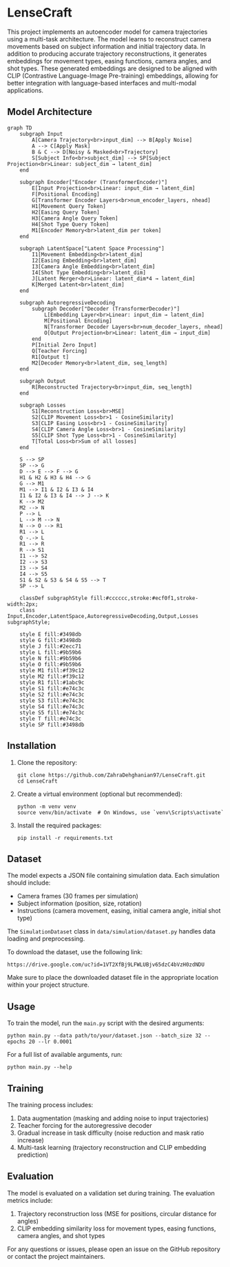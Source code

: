 # LenseCraft

This project implements an autoencoder model for camera trajectories using a multi-task architecture. The model learns to reconstruct camera movements based on subject information and initial trajectory data. In addition to producing accurate trajectory reconstructions, it generates embeddings for movement types, easing functions, camera angles, and shot types. These generated embeddings are designed to be aligned with CLIP (Contrastive Language-Image Pre-training) embeddings, allowing for better integration with language-based interfaces and multi-modal applications.

## Model Architecture

```mermaid
graph TD
    subgraph Input
        A[Camera Trajectory<br>input_dim] --> B[Apply Noise]
        A --> C[Apply Mask]
        B & C --> D[Noisy & Masked<br>Trajectory]
        S[Subject Info<br>subject_dim] --> SP[Subject Projection<br>Linear: subject_dim → latent_dim]
    end

    subgraph Encoder["Encoder (TransformerEncoder)"]
        E[Input Projection<br>Linear: input_dim → latent_dim]
        F[Positional Encoding]
        G[Transformer Encoder Layers<br>num_encoder_layers, nhead]
        H1[Movement Query Token]
        H2[Easing Query Token]
        H3[Camera Angle Query Token]
        H4[Shot Type Query Token]
        M1[Encoder Memory<br>latent_dim per token]
    end

    subgraph LatentSpace["Latent Space Processing"]
        I1[Movement Embedding<br>latent_dim]
        I2[Easing Embedding<br>latent_dim]
        I3[Camera Angle Embedding<br>latent_dim]
        I4[Shot Type Embedding<br>latent_dim]
        J[Latent Merger<br>Linear: latent_dim*4 → latent_dim]
        K[Merged Latent<br>latent_dim]
    end

    subgraph AutoregressiveDecoding
        subgraph Decoder["Decoder (TransformerDecoder)"]
            L[Embedding Layer<br>Linear: input_dim → latent_dim]
            M[Positional Encoding]
            N[Transformer Decoder Layers<br>num_decoder_layers, nhead]
            O[Output Projection<br>Linear: latent_dim → input_dim]
        end
        P[Initial Zero Input]
        Q[Teacher Forcing]
        R1[Output t]
        M2[Decoder Memory<br>latent_dim, seq_length]
    end

    subgraph Output
        R[Reconstructed Trajectory<br>input_dim, seq_length]
    end

    subgraph Losses
        S1[Reconstruction Loss<br>MSE]
        S2[CLIP Movement Loss<br>1 - CosineSimilarity]
        S3[CLIP Easing Loss<br>1 - CosineSimilarity]
        S4[CLIP Camera Angle Loss<br>1 - CosineSimilarity]
        S5[CLIP Shot Type Loss<br>1 - CosineSimilarity]
        T[Total Loss<br>Sum of all losses]
    end

    S --> SP
    SP --> G
    D --> E --> F --> G
    H1 & H2 & H3 & H4 --> G
    G --> M1
    M1 --> I1 & I2 & I3 & I4
    I1 & I2 & I3 & I4 --> J --> K
    K --> M2
    M2 --> N
    P --> L
    L --> M --> N
    N --> O --> R1
    R1 --> L
    Q -.-> L
    R1 --> R
    R --> S1
    I1 --> S2
    I2 --> S3
    I3 --> S4
    I4 --> S5
    S1 & S2 & S3 & S4 & S5 --> T
    SP --> L

    classDef subgraphStyle fill:#cccccc,stroke:#ecf0f1,stroke-width:2px;
    class Input,Encoder,LatentSpace,AutoregressiveDecoding,Output,Losses subgraphStyle;

    style E fill:#3498db
    style G fill:#3498db
    style J fill:#2ecc71
    style L fill:#9b59b6
    style N fill:#9b59b6
    style O fill:#9b59b6
    style M1 fill:#f39c12
    style M2 fill:#f39c12
    style R1 fill:#1abc9c
    style S1 fill:#e74c3c
    style S2 fill:#e74c3c
    style S3 fill:#e74c3c
    style S4 fill:#e74c3c
    style S5 fill:#e74c3c
    style T fill:#e74c3c
    style SP fill:#3498db

```

## Installation

1. Clone the repository:
   ```
   git clone https://github.com/ZahraDehghanian97/LenseCraft.git
   cd LenseCraft
   ```

2. Create a virtual environment (optional but recommended):
   ```
   python -m venv venv
   source venv/bin/activate  # On Windows, use `venv\Scripts\activate`
   ```

3. Install the required packages:
   ```
   pip install -r requirements.txt
   ```

## Dataset

The model expects a JSON file containing simulation data. Each simulation should include:
- Camera frames (30 frames per simulation)
- Subject information (position, size, rotation)
- Instructions (camera movement, easing, initial camera angle, initial shot type)

The `SimulationDataset` class in `data/simulation/dataset.py` handles data loading and preprocessing.

To download the dataset, use the following link:
```
https://drive.google.com/uc?id=1VT2XfBj9LFWLUBjv65dzC4bVzH0zdNDU
```
Make sure to place the downloaded dataset file in the appropriate location within your project structure.

## Usage

To train the model, run the `main.py` script with the desired arguments:
```
python main.py --data path/to/your/dataset.json --batch_size 32 --epochs 20 --lr 0.0001
```

For a full list of available arguments, run:
```
python main.py --help
```

## Training

The training process includes:
1. Data augmentation (masking and adding noise to input trajectories)
2. Teacher forcing for the autoregressive decoder
3. Gradual increase in task difficulty (noise reduction and mask ratio increase)
4. Multi-task learning (trajectory reconstruction and CLIP embedding prediction)

## Evaluation

The model is evaluated on a validation set during training. The evaluation metrics include:
1. Trajectory reconstruction loss (MSE for positions, circular distance for angles)
2. CLIP embedding similarity loss for movement types, easing functions, camera angles, and shot types

For any questions or issues, please open an issue on the GitHub repository or contact the project maintainers.